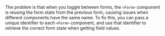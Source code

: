 The problem is that when you toggle between forms, the `<Form>` component is reusing the form state from the previous form, causing issues when different components have the same name. To fix this, you can pass a unique identifier to each `<Form>` component, and use that identifier to retrieve the correct form state when getting field values.
